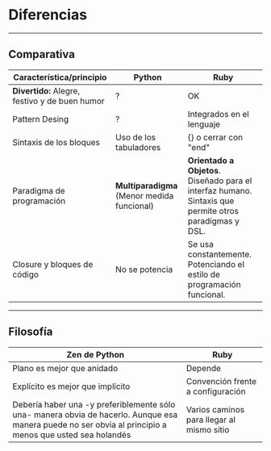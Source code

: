 
# Diferencias

---

## Comparativa

| Característica/principio   | Python     | Ruby |
| -------------------------- | ---------- | ---- |
| **Divertido:** Alegre, festivo y de buen humor | ? | OK | ? |
| Pattern Desing | ? | Integrados en el lenguaje | ? |
| Sintaxis de los bloques  | Uso de los tabuladores | {} o cerrar con "end" | Diferente |
| Paradigma de programación | **Multiparadigma** (Menor medida funcional) | **Orientado a Objetos**. Diseñado para el interfaz humano. Sintaxis que permite otros paradigmas y DSL. | Diferencias en los paradigmas preferentes |
| Closure y bloques de código | No se potencia | Se usa constantemente. Potenciando el estilo de programación funcional. | Diferente |

---

## Filosofía

| Zen de Python              | Ruby |
| -------------------------- | ---- |
| Plano es mejor que anidado | Depende |
| Explícito es mejor que implícito | Convención frente a configuración |
| Debería haber una -y preferiblemente sólo una- manera obvia de hacerlo. Aunque esa manera puede no ser obvia al principio a menos que usted sea holandés | Varios caminos para llegar al mismo sitio |

